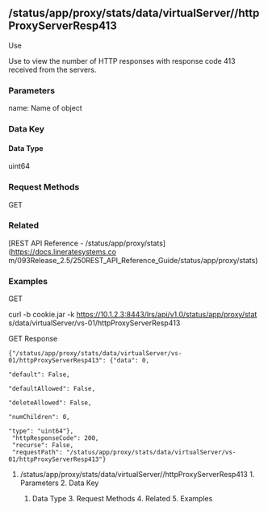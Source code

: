 ## /status/app/proxy/stats/data/virtualServer/<name>/httpProxyServerResp413

Use

Use to view the number of HTTP responses with response code 413 received from
the servers.

### Parameters

name: Name of object

### Data Key

#### Data Type

uint64

### Request Methods

GET

### Related

[REST API Reference - /status/app/proxy/stats](https://docs.lineratesystems.co
m/093Release_2.5/250REST_API_Reference_Guide/status/app/proxy/stats)

### Examples

GET

curl -b cookie.jar -k https://10.1.2.3:8443/lrs/api/v1.0/status/app/proxy/stat
s/data/virtualServer/vs-01/httpProxyServerResp413

GET Response

    
    {"/status/app/proxy/stats/data/virtualServer/vs-01/httpProxyServerResp413": {"data": 0,
                                                                               "default": False,
                                                                               "defaultAllowed": False,
                                                                               "deleteAllowed": False,
                                                                               "numChildren": 0,
                                                                               "type": "uint64"},
     "httpResponseCode": 200,
     "recurse": False,
     "requestPath": "/status/app/proxy/stats/data/virtualServer/vs-01/httpProxyServerResp413"}
    

  1. /status/app/proxy/stats/data/virtualServer/<name>/httpProxyServerResp413
    1. Parameters
    2. Data Key
      1. Data Type
    3. Request Methods
    4. Related
    5. Examples

